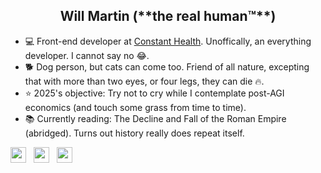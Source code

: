 <h2 align="center">Will Martin (**the real human™️**)</h2>

- 💻 Front-end developer at [Constant Health](https://www.constanthealth.ca/). Unoffically, an everything developer. I cannot say no 😂.
- 🐕 Dog person, but cats can come too. Friend of all nature, excepting that with more than two eyes, or four legs, they can die 🔥. 
- ⭐ 2025's objective: Try not to cry while I contemplate post-AGI economics (and touch some grass from time to time). 
- 📚 Currently reading: The Decline and Fall of the Roman Empire (abridged). Turns out history really does repeat itself.

 <p align='left'>
 <a href="https://www.linkedin.com/in/will-martin-a1890b184/" target="_blank"><img height="25" src="https://raw.githubusercontent.com/UjwalKandi/UjwalKandi/changes-to-readme/svg/linkedin%20rect.svg"></a>&nbsp;&nbsp;
 <a href="https://twitter.com/willjmartin" target="_blank"><img height="25" src="https://raw.githubusercontent.com/UjwalKandi/UjwalKandi/changes-to-readme/svg/twitter%20rect.svg"></a>&nbsp;&nbsp;
 <a href="https://github.com/wjkmartin" target="_blank"><img height="25" src="https://raw.githubusercontent.com/UjwalKandi/UjwalKandi/changes-to-readme/svg/github%20rect.svg"></a>&nbsp;&nbsp;
 </p>
